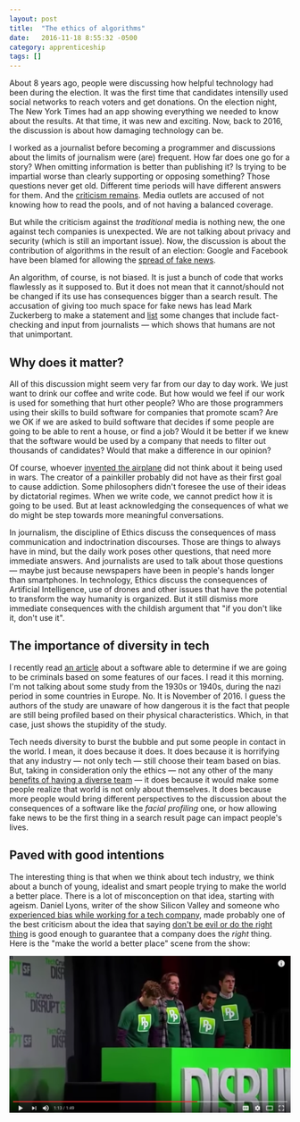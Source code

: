 ```yaml
---
layout: post
title:  "The ethics of algorithms"
date:   2016-11-18 8:55:32 -0500
category: apprenticeship
tags: []
---
```


About 8 years ago, people were discussing how helpful technology had been during the election. It was the first time that candidates intensilly used social networks to reach voters and get donations. On the election night, The New York Times had an app showing everything we needed to know about the results. At that time, it was new and exciting. Now, back to 2016, the discussion is about how damaging technology can be.<!--more-->

I worked as a journalist before becoming a programmer and discussions about the limits of journalism were (are) frequent. How far does one go for a story? When omitting information is better than publishing it? Is trying to be impartial worse than clearly supporting or opposing something? Those questions never get old. Different time periods will have different answers for them. And the [criticism remains](http://www.nytimes.com/2016/11/09/arts/television/after-this-election-can-the-media-recover.html). Media outlets are accused of not knowing how to read the pools, and of not having a balanced coverage.

But while the criticism against the *traditional* media is nothing new, the one against tech companies is unexpected. We are not talking about privacy and security (which is still an important issue). Now, the discussion is about the contribution of algorithms in the result of an election: Google and Facebook have been blamed for allowing the [spread of fake news](https://www.washingtonpost.com/news/the-intersect/wp/2016/11/17/facebook-fake-news-writer-i-think-donald-trump-is-in-the-white-house-because-of-me/).

An algorithm, of course, is not biased. It is just a bunch of code that works flawlessly as it supposed to. But it does not mean that it cannot/should not be changed if its use has consequences bigger than a search result. The accusation of giving too much space for fake news has lead Mark Zuckerberg to make a statement and [list](https://www.facebook.com/zuck/posts/10103269806149061) some changes that include fact-checking and input from journalists &mdash; which shows that humans are not that unimportant.

## Why does it matter?

All of this discussion might seem very far from our day to day work. We just want to drink our coffee and write code. But how would we feel if our work is used for something that hurt other people? Who are those programmers using their skills to build software for companies that promote scam? Are we OK if we are asked to build software that decides if some people are going to be able to rent a house, or find a job? Would it be better if we knew that the software would be used by a company that needs to filter out thousands of candidates? Would that make a difference in our opinion?

Of course, whoever [invented the airplane](http://www.cnn.com/2013/06/07/travel/wright-brothers-first-flight-fight/) did not think about it being used in wars. The creator of a painkiller probably did not have as their first goal to cause addiction. Some philosophers didn't foresee the use of their ideas by dictatorial regimes. When we write code, we cannot predict how it is going to be used. But at least acknowledging the consequences of what we do might be step towards more meaningful conversations.

In journalism, the discipline of Ethics discuss the consequences of mass communication and indoctrination discourses. Those are things to always have in mind, but the daily work poses other questions, that need more immediate answers. And journalists are used to talk about those questions &mdash; maybe just because newspapers have been in people's hands longer than smartphones. In technology, Ethics discuss the consequences of Artificial Intelligence, use of drones and other issues that have the potential to transform the way humanity is organized. But it still dismiss more immediate consequences with the childish argument that "if you don't like it, don't use it".

## The importance of diversity in tech

I recently read [an article](https://theintercept.com/2016/11/18/troubling-study-says-artificial-intelligence-can-predict-who-will-be-criminals-based-on-facial-features/) about a software able to determine if we are going to be criminals based on some features of our faces. I read it this morning. I'm not talking about some study from the 1930s or 1940s, during the nazi period in some countries in Europe. No. It is November of 2016. I guess the authors of the study are unaware of how dangerous it is the fact that people are still being profiled based on their physical characteristics. Which, in that case, just shows the stupidity of the study.

Tech needs diversity to burst the bubble and put some people in contact in the world. I mean, it does because it does. It does because it is horrifying that any industry &mdash; not only tech &mdash; still choose their team based on bias. But, taking in consideration only the ethics &mdash; not any other of the many [benefits of having a diverse team](http://www.forbes.com/sites/ekaterinawalter/2014/01/14/reaping-the-benefits-of-diversity-for-modern-business-innovation/#4f6c57266476) &mdash; it does because it would make some people realize that world is not only about themselves. It does because more people would bring different perspectives to the discussion about the consequences of a software like the *facial profiling* one, or how allowing fake news to be the first thing in a search result page can impact people's lives.

## Paved with good intentions

The interesting thing is that when we think about tech industry, we think about a bunch of young, idealist and smart people trying to make the world a better place. There is a lot of misconception on that idea, starting with ageism. Daniel Lyons, writer of the show Silicon Valley and someone who [experienced bias while working for a tech company](http://observer.com/2016/04/when-it-comes-to-age-bias-tech-companies-dont-even-bother-to-lie/), made probably one of the best criticism about the idea that saying [don't be evil or do the right thing](http://blogs.wsj.com/digits/2015/10/02/as-google-becomes-alphabet-dont-be-evil-vanishes/) is good enough to guarantee that a company does the *right* thing. Here is the "make the world a better place" scene from the show:

[![Silicon Valley, make the world a better place](/images/siliconvalley.png)](https://www.youtube.com/watch?v=J-GVd_HLlps&t=4s)
